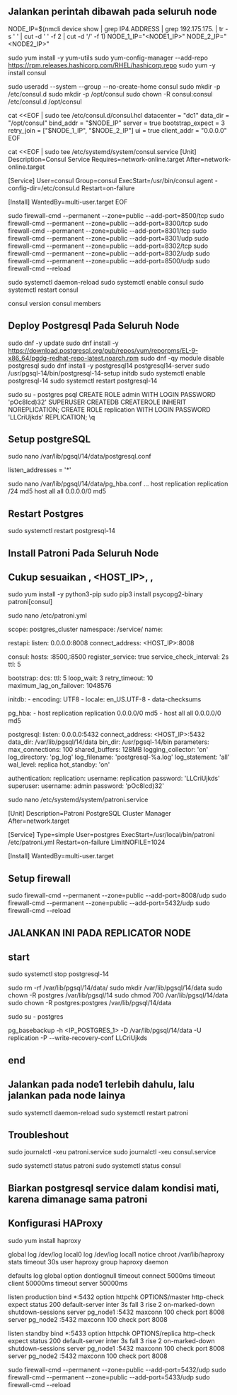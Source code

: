 ## Jalankan perintah dibawah pada seluruh node
NODE_IP=$(nmcli device show | grep IP4.ADDRESS | grep 192.175.175. | tr -s ' ' | cut -d ' ' -f 2 | cut -d '/' -f 1)
NODE_1_IP="<NODE1_IP>"
NODE_2_IP="<NODE2_IP>"

sudo yum install -y yum-utils
sudo yum-config-manager --add-repo https://rpm.releases.hashicorp.com/RHEL/hashicorp.repo
sudo yum -y install consul

sudo useradd --system --group --no-create-home consul
sudo mkdir -p /etc/consul.d
sudo mkdir -p /opt/consul
sudo chown -R consul:consul /etc/consul.d /opt/consul

cat <<EOF | sudo tee /etc/consul.d/consul.hcl
datacenter = "dc1"
data_dir = "/opt/consul"
bind_addr = "$NODE_IP"
server = true
bootstrap_expect = 3
retry_join = ["$NODE_1_IP", "$NODE_2_IP"]
ui = true
client_addr = "0.0.0.0"
EOF

cat <<EOF | sudo tee /etc/systemd/system/consul.service
[Unit]
Description=Consul Service
Requires=network-online.target
After=network-online.target

[Service]
User=consul
Group=consul
ExecStart=/usr/bin/consul agent -config-dir=/etc/consul.d
Restart=on-failure

[Install]
WantedBy=multi-user.target
EOF

sudo firewall-cmd --permanent --zone=public --add-port=8500/tcp
sudo firewall-cmd --permanent --zone=public --add-port=8300/tcp
sudo firewall-cmd --permanent --zone=public --add-port=8301/tcp
sudo firewall-cmd --permanent --zone=public --add-port=8301/udp
sudo firewall-cmd --permanent --zone=public --add-port=8302/tcp
sudo firewall-cmd --permanent --zone=public --add-port=8302/udp
sudo firewall-cmd --permanent --zone=public --add-port=8500/udp
sudo firewall-cmd --reload

sudo systemctl daemon-reload
sudo systemctl enable consul
sudo systemctl restart consul

consul version
consul members

## Deploy Postgresql Pada Seluruh Node

sudo dnf -y update
sudo dnf install -y https://download.postgresql.org/pub/repos/yum/reporpms/EL-9-x86_64/pgdg-redhat-repo-latest.noarch.rpm
sudo dnf -qy module disable postgresql
sudo dnf install -y postgresql14 postgresql14-server
sudo /usr/pgsql-14/bin/postgresql-14-setup initdb
sudo systemctl enable postgresql-14
sudo systemctl restart postgresql-14

sudo su - postgres
psql
CREATE ROLE admin WITH LOGIN PASSWORD 'pOc8Icd)32' SUPERUSER CREATEDB CREATEROLE INHERIT NOREPLICATION;
CREATE ROLE replication WITH LOGIN PASSWORD 'LLCriUjkds' REPLICATION;
\q

## Setup postgreSQL

sudo nano /var/lib/pgsql/14/data/postgresql.conf

listen_addresses = '*'

sudo nano /var/lib/pgsql/14/data/pg_hba.conf
...
host    replication     replication     <host network>/24      md5
host    all             all             0.0.0.0/0              md5

## Restart Postgres
sudo systemctl restart postgresql-14

## Install Patroni Pada Seluruh Node
## Cukup sesuaikan <HOSTNAME>, <HOST_IP>, <SERVER1>, <SERVER2>

sudo yum install -y python3-pip
sudo pip3 install psycopg2-binary patroni[consul]

sudo nano /etc/patroni.yml

scope: postgres_cluster
namespace: /service/
name: <HOSTNAME>

restapi:
  listen: 0.0.0.0:8008
  connect_address: <HOST_IP>:8008

consul:
  hosts: <SERVER1>:8500,<SERVER2>:8500
  register_service: true
  service_check_interval: 2s
  ttl: 5

bootstrap:
  dcs:
    ttl: 5
    loop_wait: 3
    retry_timeout: 10
    maximum_lag_on_failover: 1048576

  initdb:
    - encoding: UTF8
    - locale: en_US.UTF-8
    - data-checksums

  pg_hba:
    - host replication replication 0.0.0.0/0 md5
    - host all all 0.0.0.0/0 md5

postgresql:
  listen: 0.0.0.0:5432
  connect_address: <HOST_IP>:5432
  data_dir: /var/lib/pgsql/14/data
  bin_dir: /usr/pgsql-14/bin
  parameters:
    max_connections: 100
    shared_buffers: 128MB
    logging_collector: 'on'
    log_directory: 'pg_log'
    log_filename: 'postgresql-%a.log'
    log_statement: 'all'
    wal_level: replica
    hot_standby: 'on'

  authentication:
    replication:
      username: replication
      password: 'LLCriUjkds'
    superuser:
      username: admin
      password: 'pOc8Icd)32'


sudo nano /etc/systemd/system/patroni.service

[Unit]
Description=Patroni PostgreSQL Cluster Manager
After=network.target

[Service]
Type=simple
User=postgres
ExecStart=/usr/local/bin/patroni /etc/patroni.yml
Restart=on-failure
LimitNOFILE=1024

[Install]
WantedBy=multi-user.target

## Setup firewall
sudo firewall-cmd --permanent --zone=public --add-port=8008/udp
sudo firewall-cmd --permanent --zone=public --add-port=5432/udp
sudo firewall-cmd --reload

## JALANKAN INI PADA REPLICATOR NODE
## start
sudo systemctl stop postgresql-14

sudo rm -rf /var/lib/pgsql/14/data/
sudo mkdir /var/lib/pgsql/14/data
sudo chown -R postgres /var/lib/pgsql/14
sudo chmod 700 /var/lib/pgsql/14/data
sudo chown -R postgres:postgres /var/lib/pgsql/14/data

sudo su - postgres

pg_basebackup -h <IP_POSTGRES_1> -D /var/lib/pgsql/14/data -U replication -P --write-recovery-conf
LLCriUjkds

## end


## Jalankan pada node1 terlebih dahulu, lalu jalankan pada node lainya
sudo systemctl daemon-reload
sudo systemctl restart patroni


## Troubleshout 
sudo journalctl -xeu patroni.service
sudo journalctl -xeu consul.service

sudo systemctl status patroni
sudo systemctl status consul

## Biarkan postgresql service dalam kondisi mati, karena dimanage sama patroni


## Konfigurasi HAProxy
sudo yum install haproxy

global
    log /dev/log local0
    log /dev/log local1 notice
    chroot /var/lib/haproxy
    stats timeout 30s
    user haproxy
    group haproxy
    daemon

defaults
    log     global
    option  dontlognull
    timeout connect 5000ms
    timeout client  50000ms
    timeout server  50000ms

listen production
    bind *:5432
    option httpchk OPTIONS/master
    http-check expect status 200
    default-server inter 3s fall 3 rise 2 on-marked-down shutdown-sessions
    server pg_node1 <NODE1>:5432 maxconn 100 check port 8008
    server pg_node2 <NODE2>:5432 maxconn 100 check port 8008

listen standby
    bind *:5433
    option httpchk OPTIONS/replica
    http-check expect status 200
    default-server inter 3s fall 3 rise 2 on-marked-down shutdown-sessions
    server pg_node1 <NODE1>:5432 maxconn 100 check port 8008
    server pg_node2 <NODE1>:5432 maxconn 100 check port 8008

sudo firewall-cmd --permanent --zone=public --add-port=5432/udp
sudo firewall-cmd --permanent --zone=public --add-port=5433/udp
sudo firewall-cmd --reload
